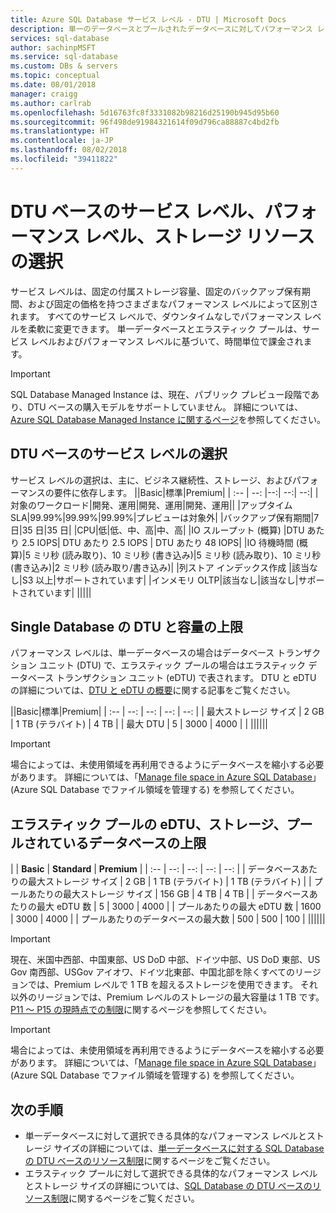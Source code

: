 ```yaml
---
title: Azure SQL Database サービス レベル - DTU | Microsoft Docs
description: 単一のデータベースとプールされたデータベースに対してパフォーマンス レベルとストレージ サイズを提供するサービス レベルについて説明します。
services: sql-database
author: sachinpMSFT
ms.service: sql-database
ms.custom: DBs & servers
ms.topic: conceptual
ms.date: 08/01/2018
manager: craigg
ms.author: carlrab
ms.openlocfilehash: 5d16763fc8f3331082b98216d25190b945d95b60
ms.sourcegitcommit: 96f498de91984321614f09d796ca88887c4bd2fb
ms.translationtype: HT
ms.contentlocale: ja-JP
ms.lasthandoff: 08/02/2018
ms.locfileid: "39411822"
---
```

# <a name="choosing-a-dtu-based-service-tier-performance-level-and-storage-resources"></a>DTU ベースのサービス レベル、パフォーマンス レベル、ストレージ リソースの選択 

サービス レベルは、固定の付属ストレージ容量、固定のバックアップ保有期間、および固定の価格を持つさまざまなパフォーマンス レベルによって区別されます。 すべてのサービス レベルで、ダウンタイムなしでパフォーマンス レベルを柔軟に変更できます。 単一データベースとエラスティック プールは、サービス レベルおよびパフォーマンス レベルに基づいて、時間単位で課金されます。

> [!IMPORTANT]
> SQL Database Managed Instance は、現在、パブリック プレビュー段階であり、DTU ベースの購入モデルをサポートしていません。 詳細については、[Azure SQL Database Managed Instance に関するページ](sql-database-managed-instance.md)を参照してください。 

## <a name="choosing-a-dtu-based-service-tier"></a>DTU ベースのサービス レベルの選択

サービス レベルの選択は、主に、ビジネス継続性、ストレージ、およびパフォーマンスの要件に依存します。
||Basic|標準|Premium|
| :-- | --: |--:| --:| --:| 
|対象のワークロード|開発、運用|開発、運用|開発、運用||
|アップタイム SLA|99.99%|99.99%|99.99%|プレビューは対象外|
|バックアップ保有期間|7 日|35 日|35 日|
|CPU|低|低、中、高|中、高|
|IO スループット (概算) |DTU あたり 2.5 IOPS| DTU あたり 2.5 IOPS | DTU あたり 48 IOPS|
|IO 待機時間 (概算)|5 ミリ秒 (読み取り)、10 ミリ秒 (書き込み)|5 ミリ秒 (読み取り)、10 ミリ秒 (書き込み)|2 ミリ秒 (読み取り/書き込み)|
|列ストア インデックス作成 |該当なし|S3 以上|サポートされています|
|インメモリ OLTP|該当なし|該当なし|サポートされています|
|||||

## <a name="single-database-dtu-and-storage-limits"></a>Single Database の DTU と容量の上限

パフォーマンス レベルは、単一データベースの場合はデータベース トランザクション ユニット (DTU) で、エラスティック プールの場合はエラスティック データベース トランザクション ユニット (eDTU) で表されます。 DTU と eDTU の詳細については、[DTU と eDTU の概要](sql-database-service-tiers.md#what-are-database-transaction-units-dtus)に関する記事をご覧ください。

||Basic|標準|Premium|
| :-- | --: | --: | --: | --: |
| 最大ストレージ サイズ | 2 GB | 1 TB (テラバイト) | 4 TB  | 
| 最大 DTU | 5 | 3000 | 4000 | |
||||||

> [!IMPORTANT]
> 場合によっては、未使用領域を再利用できるようにデータベースを縮小する必要があります。 詳細については、「[Manage file space in Azure SQL Database](sql-database-file-space-management.md)」(Azure SQL Database でファイル領域を管理する) を参照してください。

## <a name="elastic-pool-edtu-storage-and-pooled-database-limits"></a>エラスティック プールの eDTU、ストレージ、プールされているデータベースの上限

| | **Basic** | **Standard** | **Premium** | 
| :-- | --: | --: | --: | --: |
| データベースあたりの最大ストレージ サイズ  | 2 GB | 1 TB (テラバイト) | 1 TB (テラバイト) | 
| プールあたりの最大ストレージ サイズ | 156 GB | 4 TB | 4 TB | 
| データベースあたりの最大 eDTU 数 | 5 | 3000 | 4000 | 
| プールあたりの最大 eDTU 数 | 1600 | 3000 | 4000 | 
| プールあたりのデータベースの最大数 | 500  | 500 | 100 | 
||||||

> [!IMPORTANT]
> 現在、米国中西部、中国東部、US DoD 中部、ドイツ中部、US DoD 東部、US Gov 南西部、USGov アイオワ、ドイツ北東部、中国北部を除くすべてのリージョンでは、Premium レベルで 1 TB を超えるストレージを使用できます。 それ以外のリージョンでは、Premium レベルのストレージの最大容量は 1 TB です。 [P11 ～ P15 の現時点での制限](sql-database-dtu-resource-limits-single-databases.md#single-database-limitations-of-p11-and-p15-when-the-maximum-size-greater-than-1-tb)に関するページを参照してください。  

> [!IMPORTANT]
> 場合によっては、未使用領域を再利用できるようにデータベースを縮小する必要があります。 詳細については、「[Manage file space in Azure SQL Database](sql-database-file-space-management.md)」(Azure SQL Database でファイル領域を管理する) を参照してください。

## <a name="next-steps"></a>次の手順

- 単一データベースに対して選択できる具体的なパフォーマンス レベルとストレージ サイズの詳細については、[単一データベースに対する SQL Database の DTU ベースのリソース制限](sql-database-dtu-resource-limits-single-databases.md#single-database-storage-sizes-and-performance-levels)に関するページをご覧ください。
- エラスティック プールに対して選択できる具体的なパフォーマンス レベルとストレージ サイズの詳細については、[SQL Database の DTU ベースのリソース制限](sql-database-dtu-resource-limits-elastic-pools.md#elastic-pool-storage-sizes-and-performance-levels)に関するページをご覧ください。
